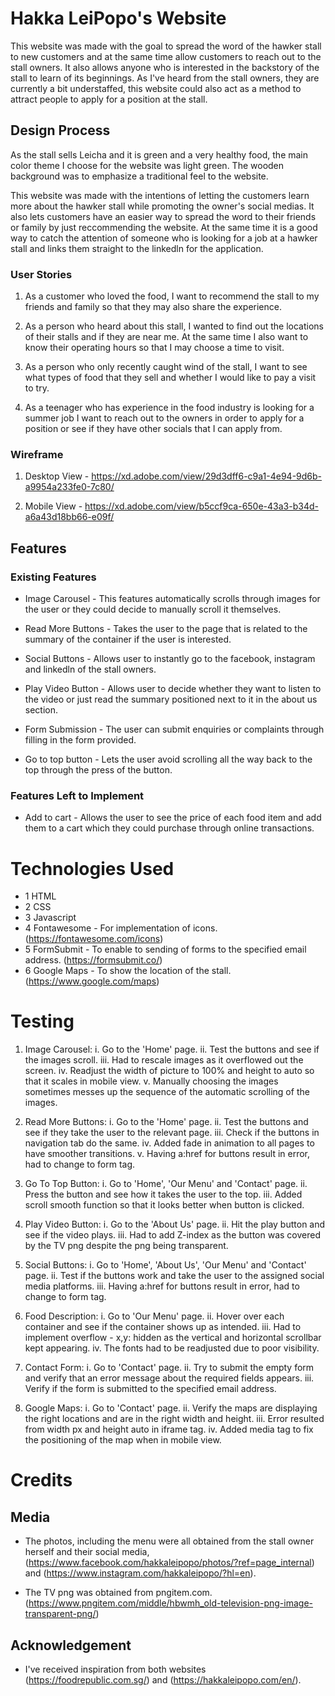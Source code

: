 # Hakka LeiPopo's Website

This website was made with the goal to spread the word of the hawker stall to new customers and at the same time allow customers to reach out to the stall owners. It also allows anyone who is interested in the backstory of the stall to learn of its beginnings. As I've heard from the stall owners, they are currently a bit understaffed, this website could also act as a method to attract people to apply for a position at the stall.

## Design Process

As the stall sells Leicha and it is green and a very healthy food, the main color theme I choose for the website was light green. The wooden background was to emphasize a traditional feel to the website.

This website was made with the intentions of letting the customers learn more about the hawker stall while promoting the owner's social medias. It also lets customers have an easier way to spread the word to their friends or family by just reccommending the website. At the same time it is a good way to catch the attention of someone who is looking for a job at a hawker stall and links them straight to the linkedln for the application.

### User Stories

1. As a customer who loved the food, I want to recommend the stall to my friends and family so that they may also share the experience.

2. As a person who heard about this stall, I wanted to find out the locations of their stalls and if they are near me. At the same time I also want to know their operating hours so that I may choose a time to visit.

3. As a person who only recently caught wind of the stall, I want to see what types of food that they sell and whether I would like to pay a visit to try.

4. As a teenager who has experience in the food industry is looking for a summer job I want to reach out to the owners in order to apply for a position or see if they have other socials that I can apply from.

### Wireframe

1. Desktop View - https://xd.adobe.com/view/29d3dff6-c9a1-4e94-9d6b-a9954a233fe0-7c80/

2. Mobile View - https://xd.adobe.com/view/b5ccf9ca-650e-43a3-b34d-a6a43d18bb66-e09f/

## Features

### Existing Features

- Image Carousel - This features automatically scrolls through images for the user or they could decide to manually scroll it themselves.

- Read More Buttons - Takes the user to the page that is related to the summary of the container if the user is interested.

- Social Buttons - Allows user to instantly go to the facebook, instagram and linkedln of the stall owners.

- Play Video Button - Allows user to decide whether they want to listen to the video or just read the summary positioned next to it in the about us section.

- Form Submission - The user can submit enquiries or complaints through filling in the form provided.

- Go to top button - Lets the user avoid scrolling all the way back to the top through the press of the button.

### Features Left to Implement

- Add to cart - Allows the user to see the price of each food item and add them to a cart which they could purchase through online transactions.

# Technologies Used

- 1 HTML
- 2 CSS
- 3 Javascript
- 4 Fontawesome - For implementation of icons. (https://fontawesome.com/icons)
- 5 FormSubmit - To enable to sending of forms to the specified email address.
  (https://formsubmit.co/)
- 6 Google Maps - To show the location of the stall.
  (https://www.google.com/maps)

# Testing

1. Image Carousel:
   i. Go to the 'Home' page.
   ii. Test the buttons and see if the images scroll.
   iii. Had to rescale images as it overflowed out the screen.
   iv. Readjust the width of picture to 100% and height to auto so that it scales in mobile view.
   v. Manually choosing the images sometimes messes up the sequence of the automatic scrolling of the images.

2. Read More Buttons:
   i. Go to the 'Home' page.
   ii. Test the buttons and see if they take the user to the relevant page.
   iii. Check if the buttons in navigation tab do the same.
   iv. Added fade in animation to all pages to have smoother transitions.
   v. Having a:href for buttons result in error, had to change to form tag.

3. Go To Top Button:
   i. Go to 'Home', 'Our Menu' and 'Contact' page.
   ii. Press the button and see how it takes the user to the top.
   iii. Added scroll smooth function so that it looks better when button is clicked.

4. Play Video Button:
   i. Go to the 'About Us' page.
   ii. Hit the play button and see if the video plays.
   iii. Had to add Z-index as the button was covered by the TV png despite the png being transparent.

5. Social Buttons:
   i. Go to 'Home', 'About Us', 'Our Menu' and 'Contact' page.
   ii. Test if the buttons work and take the user to the assigned social media platforms.
   iii. Having a:href for buttons result in error, had to change to form tag.

6. Food Description:
   i. Go to 'Our Menu' page.
   ii. Hover over each container and see if the container shows up as intended.
   iii. Had to implement overflow - x,y: hidden as the vertical and horizontal scrollbar kept appearing.
   iv. The fonts had to be readjusted due to poor visibility.

7. Contact Form:
   i. Go to 'Contact' page.
   ii. Try to submit the empty form and verify that an error message about the required fields appears.
   iii. Verify if the form is submitted to the specified email address.

8. Google Maps:
   i. Go to 'Contact' page.
   ii. Verify the maps are displaying the right locations and are in the right width and height.
   iii. Error resulted from width px and height auto in iframe tag.
   iv. Added media tag to fix the positioning of the map when in mobile view.

# Credits

## Media

- The photos, including the menu were all obtained from the stall owner herself and their social media, (https://www.facebook.com/hakkaleipopo/photos/?ref=page_internal) and (https://www.instagram.com/hakkaleipopo/?hl=en).

- The TV png was obtained from pngitem.com.
  (https://www.pngitem.com/middle/hbwmh_old-television-png-image-transparent-png/)

## Acknowledgement

- I've received inspiration from both websites (https://foodrepublic.com.sg/) and (https://hakkaleipopo.com/en/).
